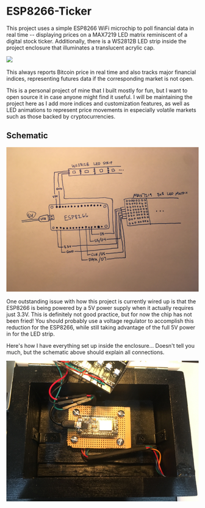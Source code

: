 # ESP8266-Ticker

This project uses a simple ESP8266 WiFi microchip to poll financial data in real time -- displaying prices on a MAX7219 LED matrix reminiscent of a digital stock ticker. Additionally, there is a WS2812B LED strip inside the project enclosure that illuminates a translucent acrylic cap. 

![](demo.gif)

This always reports Bitcoin price in real time and also tracks major financial indices, representing futures data if the corresponding market is not open. 

This is a personal project of mine that I built mostly for fun, but I want to open source it in case anyone might find it useful. I will be maintaining the project here as I add more indices and customization features, as well as LED animations to represent price movements in especially volatile markets such as those backed by cryptocurrencies.

## Schematic

![](schematic.jpg)

One outstanding issue with how this project is currently wired up is that the ESP8266 is being powered by a 5V power supply when it actually requires just 3.3V. This is definitely not good practice, but for now the chip has not been fried! You should probably use a voltage regulator to accomplish this reduction for the ESP8266, while still taking advantage of the full 5V power in for the LED strip.

Here's how I have everything set up inside the enclosure... Doesn't tell you much, but the schematic above should explain all connections.

![](circuit_board.jpg)
